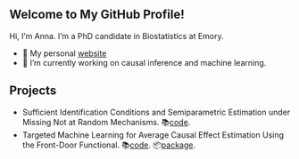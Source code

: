 
## Welcome to My GitHub Profile!

Hi, I’m Anna. I’m a PhD candidate in Biostatistics at Emory.

- 👩 My personal [website](https://guoanna.com/)
- 🔭 I’m currently working on causal inference and machine learning.

## Projects

- Sufficient Identification Conditions and Semiparametric Estimation
  under Missing Not at Random Mechanisms.
  📚[code](https://github.com/annaguo-bios/criss-cross-model-code).
- Targeted Machine Learning for Average Causal Effect Estimation Using
  the Front-Door Functional.
  📚[code](https://github.com/annaguo-bios/TMLE-Front-Door).
  📦[package](https://github.com/annaguo-bios/fdtmle).
